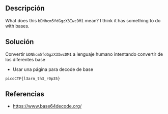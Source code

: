 ## Descripción
What does this `bDNhcm5fdGgzX3IwcDM1` mean? I think it has something to do with bases.

## Solución
Convertir `bDNhcm5fdGgzX3IwcDM1` a lenguaje humano intentando convertir de los diferentes base
* Usar una página para decode de base

```
picoCTF{l3arn_th3_r0p35}
```

## Referencias
* https://www.base64decode.org/